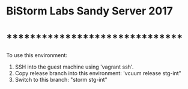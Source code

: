# BiStorm Labs Sandy Server 2017
# ******************************
 
To use this environment:
1.  SSH into the guest machine using 'vagrant ssh'.
2.  Copy release branch into this environment: 'vcuum release stg-int"
3.  Switch to this branch: "storm stg-int"